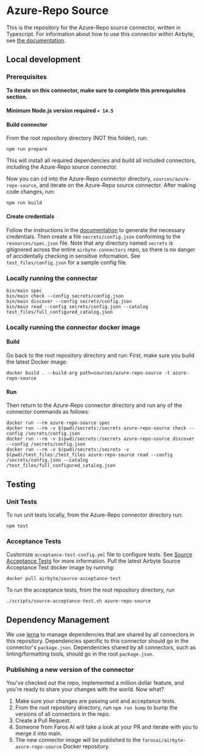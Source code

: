 # Azure-Repo Source

This is the repository for the Azure-Repo source connector, written in Typescript.
For information about how to use this connector within Airbyte, see [the
documentation](https://docs.airbyte.io/integrations/sources/azure-repo).

## Local development

### Prerequisites
**To iterate on this connector, make sure to complete this prerequisites
section.**

#### Minimum Node.js version required `= 14.5`

#### Build connector
From the root repository directory (NOT this folder), run:
```
npm run prepare
```

This will install all required dependencies and build all included connectors,
including the Azure-Repo source connector.

Now you can cd into the Azure-Repo connector directory, `sources/azure-repo-source`,
and iterate on the Azure-Repo source connector. After making code changes, run:
```
npm run build
```

#### Create credentials
Follow the instructions in the
[documentation](https://docs.airbyte.io/integrations/sources/azure-repo) to
generate the necessary credentials. Then create a file `secrets/config.json`
conforming to the `resources/spec.json` file.  Note that any directory named
`secrets` is gitignored across the entire `airbyte-connectors` repo, so there is
no danger of accidentally checking in sensitive information.  See
`test_files/config.json` for a sample config file.

### Locally running the connector
```
bin/main spec
bin/main check --config secrets/config.json
bin/main discover --config secrets/config.json
bin/main read --config secrets/config.json --catalog test_files/full_configured_catalog.json
```

### Locally running the connector docker image

#### Build
Go back to the root repository directory and run:
First, make sure you build the latest Docker image:
```
docker build . --build-arg path=sources/azure-repo-source -t azure-repo-source
```

#### Run
Then return to the Azure-Repo connector directory and run any of the connector
commands as follows:
```
docker run --rm azure-repo-source spec
docker run --rm -v $(pwd)/secrets:/secrets azure-repo-source check --config /secrets/config.json
docker run --rm -v $(pwd)/secrets:/secrets azure-repo-source discover --config /secrets/config.json
docker run --rm -v $(pwd)/secrets:/secrets -v $(pwd)/test_files:/test_files azure-repo-source read --config /secrets/config.json --catalog /test_files/full_configured_catalog.json
```

## Testing

### Unit Tests
To run unit tests locally, from the Azure-Repo connector directory run:
```
npm test
```

### Acceptance Tests
Customize `acceptance-test-config.yml` file to configure tests. See [Source
Acceptance
Tests](https://docs.airbyte.io/connector-development/testing-connectors/source-acceptance-tests-reference)
for more information.
Pull the latest Airbyte Source Acceptance Test docker image by running:
```
docker pull airbyte/source-acceptance-test
```

To run the acceptance tests, from the root repository directory, run
```
./scripts/source-acceptance-test.sh azure-repo-source
```

## Dependency Management
We use [lerna](https://lerna.js.org/) to manage dependencies that are shared by
all connectors in this repository. Dependencies specific to this connector
should go in the connector's `package.json`. Dependencies shared by all
connectors, such as linting/formatting tools, should go in the root
`package.json`.

### Publishing a new version of the connector
You've checked out the repo, implemented a million dollar feature, and you're
ready to share your changes with the world. Now what?
1. Make sure your changes are passing unit and acceptance tests.
1. From the root repository directory, run `npm run bump` to bump the versions
   of all connectors in the repo.
1. Create a Pull Request.
1. Someone from Faros AI will take a look at your PR and iterate with you to
   merge it into main.
1. The new connector image will be published to the
   `farosai/airbyte-azure-repo-source` Docker repository.
